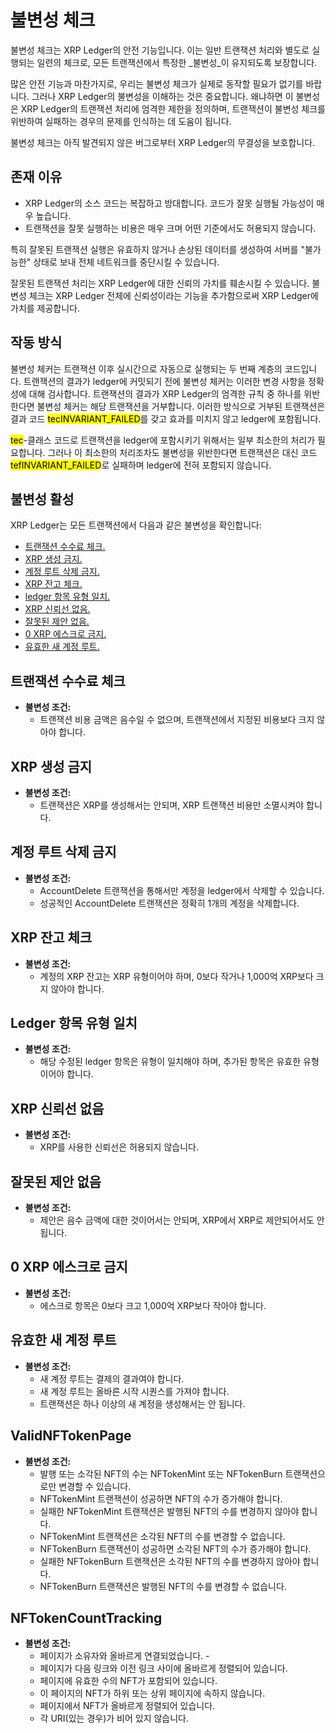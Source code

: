 # 불변성 체크

불변성 체크는 XRP Ledger의 안전 기능입니다. 이는 일반 트랜잭션 처리와 별도로 실행되는 일련의 체크로, 모든 트랜잭션에서 특정한 _불변성_이 유지되도록 보장합니다.

많은 안전 기능과 마찬가지로, 우리는 불변성 체크가 실제로 동작할 필요가 없기를 바랍니다. 그러나 XRP Ledger의 불변성을 이해하는 것은 중요합니다. 왜냐하면 이 불변성은 XRP Ledger의 트랜잭션 처리에 엄격한 제한을 정의하며, 트랜잭션이 불변성 체크를 위반하여 실패하는 경우의 문제를 인식하는 데 도움이 됩니다.

불변성 체크는 아직 발견되지 않은 버그로부터 XRP Ledger의 무결성을 보호합니다.

## 존재 이유&#x20;

* XRP Ledger의 소스 코드는 복잡하고 방대합니다. 코드가 잘못 실행될 가능성이 매우 높습니다.&#x20;
* 트랜잭션을 잘못 실행하는 비용은 매우 크며 어떤 기준에서도 허용되지 않습니다.&#x20;

특히 잘못된 트랜잭션 실행은 유효하지 않거나 손상된 데이터를 생성하여 서버를 "불가능한" 상태로 보내 전체 네트워크를 중단시킬 수 있습니다.

잘못된 트랜잭션 처리는 XRP Ledger에 대한 신뢰의 가치를 훼손시킬 수 있습니다. 불변성 체크는 XRP Ledger 전체에 신뢰성이라는 기능을 추가함으로써 XRP Ledger에 가치를 제공합니다.

## 작동 방식&#x20;

불변성 체커는 트랜잭션 이후 실시간으로 자동으로 실행되는 두 번째 계층의 코드입니다. 트랜잭션의 결과가 ledger에 커밋되기 전에 불변성 체커는 이러한 변경 사항을 정확성에 대해 검사합니다. 트랜잭션의 결과가 XRP Ledger의 엄격한 규칙 중 하나를 위반한다면 불변성 체커는 해당 트랜잭션을 거부합니다. 이러한 방식으로 거부된 트랜잭션은 결과 코드 <mark style="background-color:yellow;">tecINVARIANT\_FAILED</mark>를 갖고 효과를 미치지 않고 ledger에 포함됩니다.

<mark style="background-color:yellow;">tec</mark>-클래스 코드로 트랜잭션을 ledger에 포함시키기 위해서는 일부 최소한의 처리가 필요합니다. 그러나 이 최소한의 처리조차도 불변성을 위반한다면 트랜잭션은 대신 코드 <mark style="background-color:yellow;">tefINVARIANT\_FAILED</mark>로 실패하며 ledger에 전혀 포함되지 않습니다.

## 불변성 활성

XRP Ledger는 모든 트랜잭션에서 다음과 같은 불변성을 확인합니다:

* [트랜잭션 수수료 체크.](undefined.md#undefined-3)
* [XRP 생성 금지.](undefined.md#xrp)
* [계정 루트 삭제 금지. ](undefined.md#undefined-4)
* [XRP 잔고 체크.](undefined.md#xrp-1)
* [ledger 항목 유형 일치.](undefined.md#ledger)
* [XRP 신뢰선 없음.](undefined.md#xrp-2)
* [잘못된 제안 없음.](undefined.md#undefined-5)
* [0 XRP 에스크로 금지.](undefined.md#0-xrp)
* [유효한 새 계정 루트. ](undefined.md#undefined-6)

## 트랜잭션 수수료 체크

* **불변성 조건:**
  * 트랜잭션 비용 금액은 음수일 수 없으며, 트랜잭션에서 지정된 비용보다 크지 않아야 합니다.

## XRP 생성 금지&#x20;

* **불변성 조건:**&#x20;
  * 트랜잭션은 XRP를 생성해서는 안되며, XRP 트랜잭션 비용만 소멸시켜야 합니다.&#x20;

## 계정 루트 삭제 금지&#x20;

* **불변성 조건:**&#x20;
  * AccountDelete 트랜잭션을 통해서만 계정을 ledger에서 삭제할 수 있습니다.
  * 성공적인 AccountDelete 트랜잭션은 정확히 1개의 계정을 삭제합니다.&#x20;

## XRP 잔고 체크&#x20;

* **불변성 조건:**&#x20;
  * 계정의 XRP 잔고는 XRP 유형이어야 하며, 0보다 작거나 1,000억 XRP보다 크지 않아야 합니다.&#x20;

## Ledger 항목 유형 일치&#x20;

* **불변성 조건:**&#x20;
  * 해당 수정된 ledger 항목은 유형이 일치해야 하며, 추가된 항목은 유효한 유형이어야 합니다.&#x20;

## XRP 신뢰선 없음&#x20;

* **불변성 조건:**&#x20;
  * XRP를 사용한 신뢰선은 허용되지 않습니다.&#x20;

## 잘못된 제안 없음&#x20;

* **불변성 조건:**&#x20;
  * 제안은 음수 금액에 대한 것이어서는 안되며, XRP에서 XRP로 제안되어서도 안 됩니다.&#x20;

## 0 XRP 에스크로 금지&#x20;

* **불변성 조건:**&#x20;
  * 에스크로 항목은 0보다 크고 1,000억 XRP보다 작아야 합니다.&#x20;

## 유효한 새 계정 루트&#x20;

* **불변성 조건:**&#x20;
  * 새 계정 루트는 결제의 결과여야 합니다.&#x20;
  * 새 계정 루트는 올바른 시작 시퀀스를 가져야 합니다.&#x20;
  * 트랜잭션은 하나 이상의 새 계정을 생성해서는 안 됩니다.

## ValidNFTokenPage&#x20;

* **불변성 조건:**&#x20;
  * 발행 또는 소각된 NFT의 수는 NFTokenMint 또는 NFTokenBurn 트랜잭션으로만 변경할 수 있습니다.&#x20;
  * NFTokenMint 트랜잭션이 성공하면 NFT의 수가 증가해야 합니다.&#x20;
  * 실패한 NFTokenMint 트랜잭션은 발행된 NFT의 수를 변경하지 않아야 합니다.
  * NFTokenMint 트랜잭션은 소각된 NFT의 수를 변경할 수 없습니다.&#x20;
  * NFTokenBurn 트랜잭션이 성공하면 소각된 NFT의 수가 증가해야 합니다.&#x20;
  * 실패한 NFTokenBurn 트랜잭션은 소각된 NFT의 수를 변경하지 않아야 합니다.&#x20;
  * NFTokenBurn 트랜잭션은 발행된 NFT의 수를 변경할 수 없습니다.&#x20;

## NFTokenCountTracking&#x20;

* **불변성 조건:**&#x20;
  * 페이지가 소유자와 올바르게 연결되었습니다. -
  * 페이지가 다음 링크와 이전 링크 사이에 올바르게 정렬되어 있습니다.&#x20;
  * 페이지에 유효한 수의 NFT가 포함되어 있습니다.&#x20;
  * 이 페이지의 NFT가 하위 또는 상위 페이지에 속하지 않습니다.&#x20;
  * 페이지에서 NFT가 올바르게 정렬되어 있습니다.&#x20;
  * 각 URI(있는 경우)가 비어 있지 않습니다.
